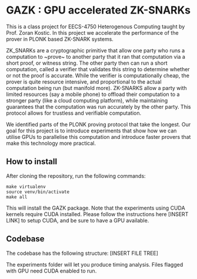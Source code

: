 # GAZK : GPU accelerated ZK-SNARKs

This is a class project for EECS-4750 Heterogenous Computing taught by Prof. Zoran Kostic. In this project we accelerate the performance of the prover in PLONK based ZK-SNARK systems. 

ZK_SNARKs are a cryptographic primitive that allow one party who runs a computation to ~prove~ to another party that it ran that computation via a short proof, or witness string. The other party then can run a short computation, called a verifier that validates this string to determine whether or not the proof is accurate. While the verifier is computationally cheap, the prover is quite resource intensive, and proportional to the actual computation being run (but manifold more). ZK-SNARKS allow a party with limited resources (say a mobile phone) to offload their computation to a stronger party (like a cloud computing platform), while maintaining guarantees that the computation was run accurately by the other party. This protocol allows for trustless and verifiable computation.

We identified parts of the PLONK proving protocol that take the longest. Our goal for this project is to introduce experiments that show how we can utilise GPUs to parallelise this computation and introduce faster provers that make this technology more practical.

## How to install

After cloning the repository, run the following commands:
```
make virtualenv
source venv/bin/activate
make all
```
This will install the GAZK package. Note that the experiments using CUDA kernels require CUDA installed. Please follow the instructions here [INSERT LINK] to setup CUDA, and be sure to have a GPU available.

## Codebase
The codebase has the following structure:
[INSERT FILE TREE]

The experiments folder will let you produce timing analysis. Files flagged with GPU need CUDA enabled to run.


